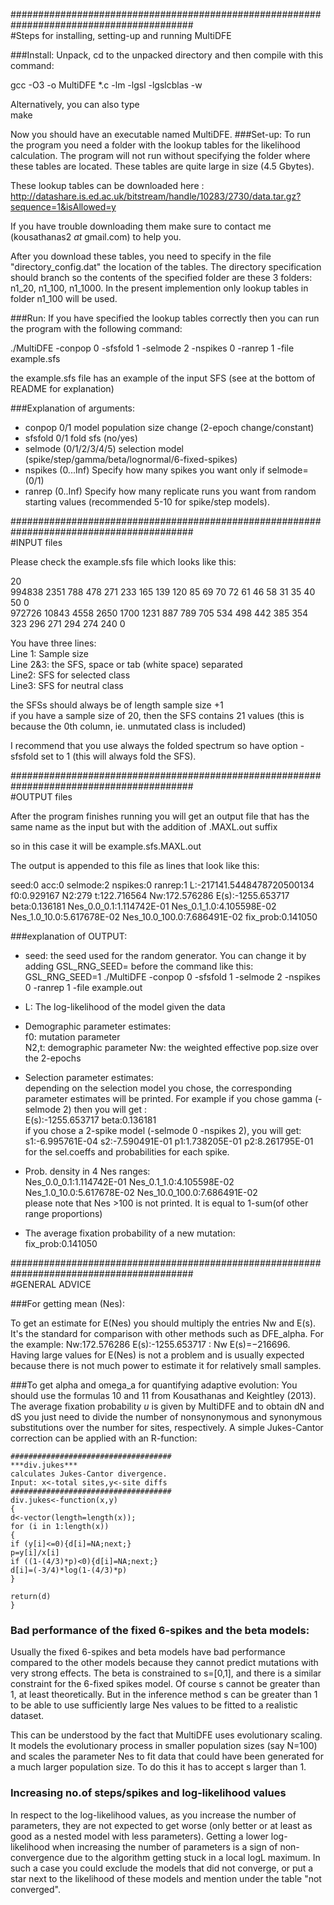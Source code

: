 #########################################################################################   
#Steps for installing, setting-up and running MultiDFE

###Install:
Unpack, cd to the unpacked directory and then compile with this command:

gcc -O3 -o MultiDFE *.c  -lm -lgsl -lgslcblas -w

Alternatively, you can also type  
make

Now you should have an executable named MultiDFE.
###Set-up:
To run the program you need a folder with the lookup tables for the likelihood calculation. The program will not run without specifying the folder where these tables are located. These tables are quite large in size (4.5 Gbytes). 

These lookup tables can be downloaded here :  http://datashare.is.ed.ac.uk/bitstream/handle/10283/2730/data.tar.gz?sequence=1&isAllowed=y

If you have trouble downloading them make sure to contact me (kousathanas2 *at* gmail.com) to help you.

After you download these tables, you need to specify in the file "directory_config.dat" the location of the tables. The directory specification should branch so the contents of the specified folder are these 3 folders: n1_20, n1_100, n1_1000. In the present implemention only lookup tables in folder n1_100 will be used.

###Run:
If you have specified the lookup tables correctly then you can run the program with the following command:

./MultiDFE -conpop 0 -sfsfold 1 -selmode 2 -nspikes 0 -ranrep 1 -file example.sfs

the example.sfs file has an example of the input SFS (see at the bottom of README for explanation)  

###Explanation of arguments:  
* conpop    0/1    model population size change (2-epoch change/constant)  
* sfsfold   0/1    fold sfs (no/yes)  
* selmode (0/1/2/3/4/5)    selection model (spike/step/gamma/beta/lognormal/6-fixed-spikes)  
* nspikes (0...Inf)    Specify how many spikes you want only if selmode=(0/1)  
* ranrep (0..Inf)    Specify how many replicate runs you want from random starting values (recommended 5-10 for spike/step models).  

#########################################################################################   
#INPUT files

Please check the example.sfs file which looks like this:  

20  
994838 2351 788 478 271 233 165 139 120 85 69 70 72 61 46 58 31 35 40 50 0  
972726 10843 4558 2650 1700 1231 887 789 705 534 498 442 385 354 323 296 271 294 274 240 0 
  
You have three lines:  
Line 1: Sample size  
Line 2&3: the SFS, space or tab (white space) separated  
Line2: SFS for selected class  
Line3: SFS for neutral class  

the SFSs should always be of length sample size +1  
if you have a sample size of 20, then the SFS contains 21 values (this is because the 0th column, ie. unmutated class is included)  

I recommend that you use always the folded spectrum so have option -sfsfold set to 1 (this will always fold the SFS).  

#########################################################################################    
#OUTPUT files  

After the program finishes running you will get an output file that has the same name as the input but with the addition of .MAXL.out suffix  

so in this case it will be example.sfs.MAXL.out  

The output is appended to this file as lines that look like this:  

seed:0  acc:0   selmode:2       nspikes:0       ranrep:1        L:-217141.5448478720500134      f0:0.929167     N2:279  t:122.716564    Nw:172.576286   E(s):-1255.653717       beta:0.136181   Nes_0.0_0.1:1.114742E-01        Nes_0.1_1.0:4.105598E-02        Nes_1.0_10.0:5.617678E-02     Nes_10.0_100.0:7.686491E-02	fix_prob:0.141050  

###explanation of OUTPUT:    
* seed: 
the seed used for the random generator. You can change it by adding GSL_RNG_SEED= before the command like this:  
GSL_RNG_SEED=1 ./MultiDFE -conpop 0 -sfsfold 1 -selmode 2 -nspikes 0 -ranrep 1 -file example.out  

* L: The log-likelihood of the model given the data  

* Demographic parameter estimates:  
f0: mutation parameter  
N2,t: demographic parameter
Nw: the weighted effective pop.size over the 2-epochs  

* Selection parameter estimates:   
depending on the selection model you chose, the corresponding parameter estimates will be printed. For example if you chose gamma (-selmode 2) then you will get :  
E(s):-1255.653717       beta:0.136181  
if you chose a 2-spike model (-selmode 0 -nspikes 2),  you will get:  
s1:-6.995761E-04        s2:-7.590491E-01        p1:1.738205E-01 p2:8.261795E-01  
for the sel.coeffs and probabilities for each spike.  

* Prob. density in 4 Nes ranges:  
Nes_0.0_0.1:1.114742E-01        Nes_0.1_1.0:4.105598E-02        Nes_1.0_10.0:5.617678E-02     Nes_10.0_100.0:7.686491E-02   
please note that Nes >100 is not printed. It is equal to 1-sum(of other range proportions)   

* The average fixation probability of a new mutation:   
fix_prob:0.141050

#########################################################################################  
#GENERAL ADVICE 

###For getting mean (Nes):

To get an estimate for E(Nes) you should multiply the entries Nw and E(s). It's the standard for comparison with other methods such as DFE_alpha. For the example: Nw:172.576286 E(s):-1255.653717 : Nw E(s)=−216696.   
Having large values for E(Nes) is not a problem and is usually expected because there is not much power to estimate it for relatively small samples.

###To get alpha and omega_a for quantifying adaptive evolution:
You should use the formulas 10 and 11 from Kousathanas and Keightley (2013). The average fixation probability $u$ is given by MultiDFE and to obtain dN and dS you just need to divide the number of nonsynonymous and synonymous substitutions over the number for sites, respectively. A simple Jukes-Cantor correction can be applied with an R-function:

```
####################################   
***div.jukes***
calculates Jukes-Cantor divergence.
Input: x<-total sites,y<-site diffs
####################################   
div.jukes<-function(x,y)
{
d<-vector(length=length(x));
for (i in 1:length(x))
{
if (y[i]<=0){d[i]=NA;next;}
p=y[i]/x[i]
if ((1-(4/3)*p)<0){d[i]=NA;next;}
d[i]=(-3/4)*log(1-(4/3)*p)
}

return(d)
}
```

### Bad performance of the fixed 6-spikes and the beta models:
Usually the fixed 6-spikes and beta models have bad performance compared to the other models because they cannot predict mutations with very strong effects. The beta is constrained to s=[0,1], and there is a similar constraint for the 6-fixed spikes model. Of course s cannot be greater than 1, at least theoretically. But in the inference method s can be greater than 1 to be able to use sufficiently large Nes values to be fitted to a realistic dataset.

This can be understood by the fact that MultiDFE uses evolutionary scaling. It models the evolutionary process in smaller population sizes (say N=100) and scales the parameter Nes to fit data that could have been generated for a much larger population size. To do this it has to accept s larger than 1.

### Increasing no.of steps/spikes and log-likelihood values
In respect to the log-likelihood values, as you increase the number of parameters, they are not expected to get worse (only better or at least as good as a nested model with less parameters). Getting a lower log-likelihood when increasing the number of parameters is a sign of non-convergence due to the algorithm getting stuck in a local logL maximum. In such a case you could exclude the models that did not converge, or put a star next to the likelihood of these models and mention under the table "not converged".